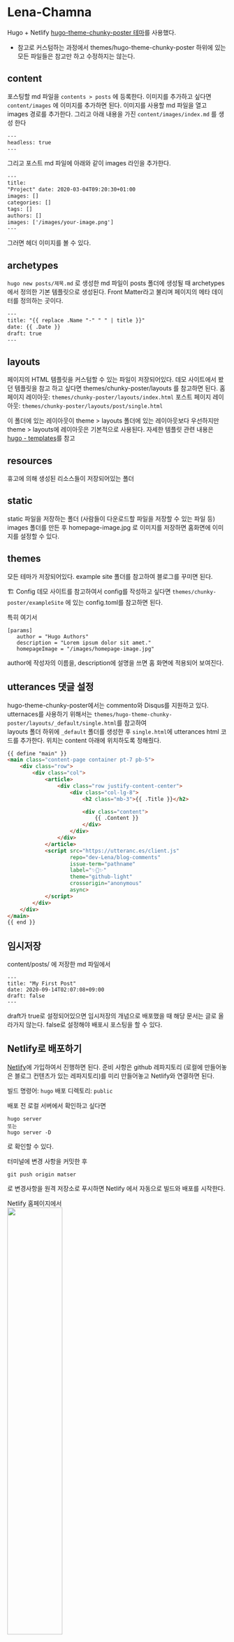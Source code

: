# Lena-Chamna
Hugo + Netlify
[hugo-theme-chunky-poster 테마](https://github.com/puresyntax71/hugo-theme-chunky-poster)를 사용했다.

* 참고로 커스텀하는 과정에서 themes/hugo-theme-chunky-poster 하위에 있는 모든 파일들은 참고만 하고 수정하지는 않는다.  

## content
포스팅할 md 파일을 `contents > posts` 에 등록한다.
이미지를 추가하고 싶다면 `content/images` 에 이미지를 추가하면 된다.
이미지를 사용할 md 파일을 열고 images 경로를 추가한다.
그리고 아래 내용을 가진 `content/images/index.md` 를 생성 한다
``` html
--- 
headless: true 
---
```
그리고 포스트 md 파일에 아래와 같이 images 라인을 추가한다.

``` html
---
title:
"Project" date: 2020-03-04T09:20:30+01:00
images: []
categories: []
tags: [] 
authors: []
images: ['/images/your-image.png']
---
```
그러면 헤더 이미지를 볼 수 있다.

## archetypes
`hugo new posts/제목.md` 로 생성한 md 파일이 posts 폴더에 생성될 때 archetypes에서 정의한 기본 템플릿으로 생성된다.
Front Matter라고 불리며 페이지의 메타 데이터를 정의하는 곳이다.
``` html
---
title: "{{ replace .Name "-" " " | title }}"
date: {{ .Date }}
draft: true
---
```
## layouts
페이지의 HTML 템플릿을 커스텀할 수 있는 파일이 저장되어있다.
데모 사이트에서 봤던 템플릿을 참고 하고 싶다면 themes/chunky-poster/layouts 를 참고하면 된다.
홈페이지 레이아웃: `themes/chunky-poster/layouts/index.html`
포스트 페이지 레이아웃: `themes/chunky-poster/layouts/post/single.html`

이 폴더에 있는 레이아웃이 theme > layouts 폴더에 있는 레이아웃보다 우선하지만 theme > layouts에 레이아웃은 기본적으로 사용된다.
자세한 템플릿 관련 내용은 [hugo - templates](https://gohugo.io/templates/)를 참고

## resources
휴고에 의해 생성된 리소스들이 저장되어있는 폴더

## static
static 파일을 저장하는 폴더 (사람들이 다운로드할 파일을 저장할 수 있는 파일 등)
images 폴더를 만든 후 homepage-image.jpg 로 이미지를 저장하면 홈화면에 이미지를 설정할 수 있다.

## themes
모든 테마가 저장되어있다. example site 폴더를 참고하여 블로그를 꾸미면 된다.

🏗 Config
데모 사이트를 참고하여서 config를 작성하고 싶다면 `themes/chunky-poster/exampleSite` 에 있는 config.toml를 참고하면 된다.

특히 여기서
```
[params]
   author = "Hugo Authors"
   description = "Lorem ipsum dolor sit amet."
   homepageImage = "/images/homepage-image.jpg"
```

author에 작성자의 이름을, description에 설명을 쓰면 홈 화면에 적용되어 보여진다.

## utterances 댓글 설정
hugo-theme-chunky-poster에서는 commento와 Disqus를 지원하고 있다.
utternaces를 사용하기 위해서는 `themes/hugo-theme-chunky-poster/layouts/_default/single.html`를 참고하여  
layouts 폴더 하위에 `_default` 폴더를 생성한 후 `single.html`에 utterances html 코드를 추가한다. 위치는 content 아래에 위치하도록 정해줬다.
```html
{{ define "main" }}
<main class="content-page container pt-7 pb-5">
    <div class="row">
        <div class="col">
            <article>
                <div class="row justify-content-center">
                    <div class="col-lg-8">
                        <h2 class="mb-3">{{ .Title }}</h2>

                        <div class="content">
                            {{ .Content }}
                        </div>
                    </div>
                </div>
            </article>
            <script src="https://utteranc.es/client.js"
                    repo="dev-Lena/blog-comments"
                    issue-term="pathname"
                    label="✨💬✨"
                    theme="github-light"
                    crossorigin="anonymous"
                    async>
            </script>
        </div>
    </div>
</main>
{{ end }}
```

## 임시저장
content/posts/ 에 저장한 md 파일에서
```
---
title: "My First Post"
date: 2020-09-14T02:07:08+09:00
draft: false
---
```
draft가 true로 설정되어있으면 임시저장의 개념으로 배포했을 때 해당 문서는 글로 올라가지 않는다.
false로 설정해야 배포시 포스팅을 할 수 있다.


## Netlify로 배포하기
[Netlify](https://app.netlify.com/)에 가입하여서 진행하면 된다.
준비 사항은 github 레파지토리 (로컬에 만들어놓은 블로그 컨텐츠가 있는 레파지토리)를 미리 만들어놓고 Netlify와 연결하면 된다.

빌드 명령어: `hugo`
배포 디렉토리: `public`

배포 전 로컬 서버에서 확인하고 싶다면
```
hugo server 
또는 
hugo server -D
```
로 확인할 수 있다.


터미널에 변경 사항을 커밋한 후 
```
git push origin matser
```
로 변경사항을 원격 저장소로 푸시하면 Netlify 에서 자동으로 빌드와 배포를 시작한다.

Netlify 홈페이지에서 <br>
<img src="https://i.imgur.com/PWl6A92.png" style="width:50%"><br>
<img src="https://i.imgur.com/ldyI3CP.png" style="width:50%"><br>

배포 상태를 확인할 수 있고 Building 중인 디플로이를 선택하면 배포 과정 로그를 확인할 수 있다.
<img src="https://i.imgur.com/XgmflFT.png" style="width:50%"><br>




